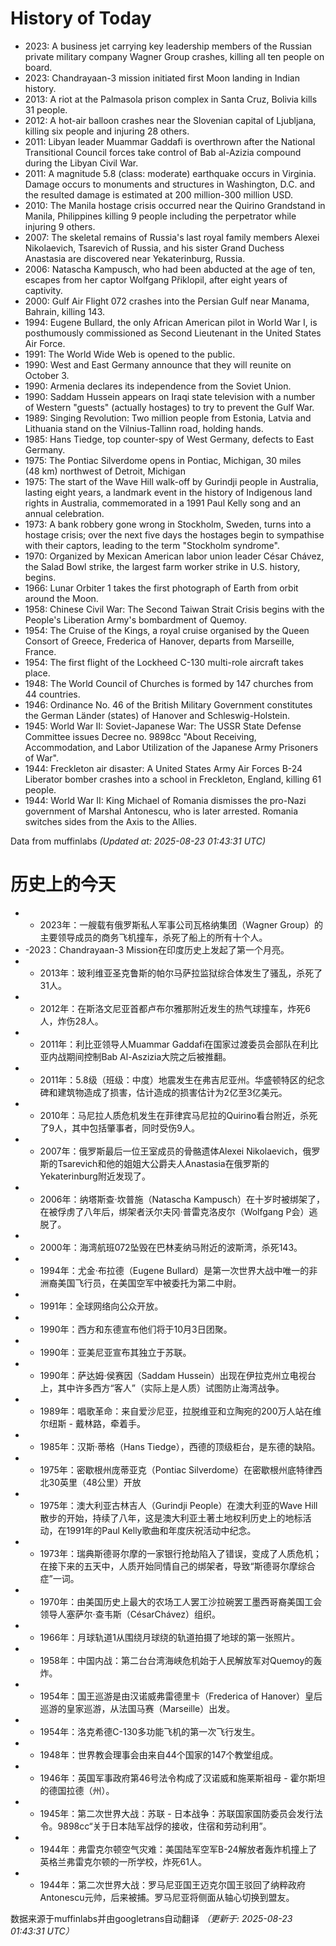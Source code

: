 # History of Today 

- 2023: A business jet carrying key leadership members of the Russian private military company Wagner Group crashes, killing all ten people on board.
- 2023: Chandrayaan-3 mission initiated first Moon landing in Indian history.
- 2013: A riot at the Palmasola prison complex in Santa Cruz, Bolivia kills 31 people.
- 2012: A hot-air balloon crashes near the Slovenian capital of Ljubljana, killing six people and injuring 28 others.
- 2011: Libyan leader Muammar Gaddafi is overthrown after the National Transitional Council forces take control of Bab al-Azizia compound during the Libyan Civil War.
- 2011: A magnitude 5.8 (class: moderate) earthquake occurs in Virginia. Damage occurs to monuments and structures in Washington, D.C. and the resulted damage is estimated at 200 million-300 million USD.
- 2010: The Manila hostage crisis occurred near the Quirino Grandstand in Manila, Philippines killing 9 people including the perpetrator while injuring 9 others.
- 2007: The skeletal remains of Russia's last royal family members Alexei Nikolaevich, Tsarevich of Russia, and his sister Grand Duchess Anastasia are discovered near Yekaterinburg, Russia.
- 2006: Natascha Kampusch, who had been abducted at the age of ten, escapes from her captor Wolfgang Přiklopil, after eight years of captivity.
- 2000: Gulf Air Flight 072 crashes into the Persian Gulf near Manama, Bahrain, killing 143.
- 1994: Eugene Bullard, the only African American pilot in World War I, is posthumously commissioned as Second Lieutenant in the United States Air Force.
- 1991: The World Wide Web is opened to the public.
- 1990: West and East Germany announce that they will reunite on October 3.
- 1990: Armenia declares its independence from the Soviet Union.
- 1990: Saddam Hussein appears on Iraqi state television with a number of Western "guests" (actually hostages) to try to prevent the Gulf War.
- 1989: Singing Revolution: Two million people from Estonia, Latvia and Lithuania stand on the Vilnius-Tallinn road, holding hands.
- 1985: Hans Tiedge, top counter-spy of West Germany, defects to East Germany.
- 1975: The Pontiac Silverdome opens in Pontiac, Michigan, 30 miles (48 km) northwest of Detroit, Michigan
- 1975: The start of the Wave Hill walk-off by Gurindji people in Australia, lasting eight years, a landmark event in the history of Indigenous land rights in Australia, commemorated in a 1991 Paul Kelly song and an annual celebration.
- 1973: A bank robbery gone wrong in Stockholm, Sweden, turns into a hostage crisis; over the next five days the hostages begin to sympathise with their captors, leading to the term "Stockholm syndrome".
- 1970: Organized by Mexican American labor union leader César Chávez, the Salad Bowl strike, the largest farm worker strike in U.S. history, begins.
- 1966: Lunar Orbiter 1 takes the first photograph of Earth from orbit around the Moon.
- 1958: Chinese Civil War: The Second Taiwan Strait Crisis begins with the People's Liberation Army's bombardment of Quemoy.
- 1954: The Cruise of the Kings, a royal cruise organised by the Queen Consort of Greece, Frederica of Hanover, departs from Marseille, France.
- 1954: The first flight of the Lockheed C-130 multi-role aircraft takes place.
- 1948: The World Council of Churches is formed by 147 churches from 44 countries.
- 1946: Ordinance No. 46 of the British Military Government constitutes the German Länder (states) of Hanover and Schleswig-Holstein.
- 1945: World War II: Soviet-Japanese War: The USSR State Defense Committee issues Decree no. 9898cc "About Receiving, Accommodation, and Labor Utilization of the Japanese Army Prisoners of War".
- 1944: Freckleton air disaster: A United States Army Air Forces B-24 Liberator bomber crashes into a school in Freckleton, England, killing 61 people.
- 1944: World War II: King Michael of Romania dismisses the pro-Nazi government of Marshal Antonescu, who is later arrested. Romania switches sides from the Axis to the Allies.

Data from muffinlabs
*(Updated at: 2025-08-23 01:43:31 UTC)*

# 历史上的今天 

- -  2023年：一艘载有俄罗斯私人军事公司瓦格纳集团（Wagner Group）的主要领导成员的商务飞机撞车，杀死了船上的所有十个人。
- -2023：Chandrayaan-3 Mission在印度历史上发起了第一个月亮。
- -  2013年：玻利维亚圣克鲁斯的帕尔马萨拉监狱综合体发生了骚乱，杀死了31人。
- -  2012年：在斯洛文尼亚首都卢布尔雅那附近发生的热气球撞车，炸死6人，炸伤28人。
- -  2011年：利比亚领导人Muammar Gaddafi在国家过渡委员会部队在利比亚内战期间控制Bab Al-Aszizia大院之后被推翻。
- -  2011年：5.8级（班级：中度）地震发生在弗吉尼亚州。华盛顿特区的纪念碑和建筑物造成了损害，估计造成的损害估计为2亿至3亿美元。
- -  2010年：马尼拉人质危机发生在菲律宾马尼拉的Quirino看台附近，杀死了9人，其中包括肇事者，同时受伤9人。
- -  2007年：俄罗斯最后一位王室成员的骨骼遗体Alexei Nikolaevich，俄罗斯的Tsarevich和他的姐姐大公爵夫人Anastasia在俄罗斯的Yekaterinburg附近发现了。
- -  2006年：纳塔斯查·坎普施（Natascha Kampusch）在十岁时被绑架了，在被俘虏了八年后，绑架者沃尔夫冈·普雷克洛皮尔（Wolfgang P会）逃脱了。
- -  2000年：海湾航班072坠毁在巴林麦纳马附近的波斯湾，杀死143。
- -  1994年：尤金·布拉德（Eugene Bullard）是第一次世界大战中唯一的非洲裔美国飞行员，在美国空军中被委托为第二中尉。
- -  1991年：全球网络向公众开放。
- -  1990年：西方和东德宣布他们将于10月3日团聚。
- -  1990年：亚美尼亚宣布其独立于苏联。
- -  1990年：萨达姆·侯赛因（Saddam Hussein）出现在伊拉克州立电视台上，其中许多西方“客人”（实际上是人质）试图防止海湾战争。
- -  1989年：唱歌革命：来自爱沙尼亚，拉脱维亚和立陶宛的200万人站在维尔纽斯 - 戴林路，牵着手。
- -  1985年：汉斯·蒂格（Hans Tiedge），西德的顶级柜台，是东德的缺陷。
- -  1975年：密歇根州庞蒂亚克（Pontiac Silverdome）在密歇根州底特律西北30英里（48公里）开放
- -  1975年：澳大利亚古林吉人（Gurindji People）在澳大利亚的Wave Hill散步的开始，持续了八年，这是澳大利亚土著土地权利历史上的地标活动，在1991年的Paul Kelly歌曲和年度庆祝活动中纪念。
- -  1973年：瑞典斯德哥尔摩的一家银行抢劫陷入了错误，变成了人质危机；在接下来的五天中，人质开始同情自己的绑架者，导致“斯德哥尔摩综合症”一词。
- -  1970年：由美国历史上最大的农场工人罢工沙拉碗罢工墨西哥裔美国工会领导人塞萨尔·查韦斯（CésarChávez）组织。
- -  1966年：月球轨道1从围绕月球绕的轨道拍摄了地球的第一张照片。
- -  1958年：中国内战：第二台台湾海峡危机始于人民解放军对Quemoy的轰炸。
- -  1954年：国王巡游是由汉诺威弗雷德里卡（Frederica of Hanover）皇后巡游的皇家巡游，从法国马赛（Marseille）出发。
- -  1954年：洛克希德C-130多功能飞机的第一次飞行发生。
- -  1948年：世界教会理事会由来自44个国家的147个教堂组成。
- -  1946年：英国军事政府第46号法令构成了汉诺威和施莱斯祖母 - 霍尔斯坦的德国拉德（州）。
- -  1945年：第二次世界大战：苏联 - 日本战争：苏联国家国防委员会发行法令。9898cc“关于日本陆军战俘的接收，住宿和劳动利用”。
- -  1944年：弗雷克尔顿空气灾难：美国陆军空军B-24解放者轰炸机撞上了英格兰弗雷克尔顿的一所学校，炸死61人。
- -  1944年：第二次世界大战：罗马尼亚国王迈克尔国王驳回了纳粹政府Antonescu元帅，后来被捕。罗马尼亚将侧面从轴心切换到盟友。

数据来源于muffinlabs并由googletrans自动翻译
*（更新于: 2025-08-23 01:43:31 UTC）*